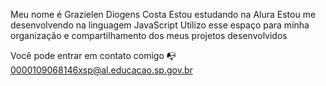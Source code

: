Meu nome é Grazielen Diogens Costa
Estou estudando na Alura
Estou me desenvolvendo na linguagem JavaScript
Utilizo esse espaço para minha organização e compartilhamento dos meus projetos desenvolvidos

Você pode entrar em contato comigo 📭
0000109068146xsp@al.educacao.sp.gov.br
